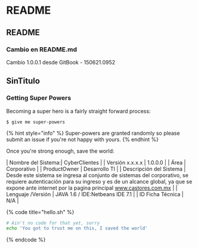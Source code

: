 # README

## README

### Cambio en README.md

Cambio 1.0.0.1 desde GitBook - 150621.0952

## SinTitulo

### Getting Super Powers

Becoming a super hero is a fairly straight forward process:

```text
$ give me super-powers
```

{% hint style="info" %}
Super-powers are granted randomly so please submit an issue if you're not happy with yours.
{% endhint %}

Once you're strong enough, save the world:

| Nombre del Sistema:| CyberClientes |
| Versión x.x.x.x |  1.0.0.0 |
| Área | Corporativo |
| ProductOwner | Desarrollo TI |
| Descripción del Sistema  | Desde este sistema se ingresa al conjunto de sistemas del corporativo, se requiere autenticación para su ingreso y es de un alcance global, ya que se expone ante internet por la pagina principal www.castores.com.mx  |
| Lenguaje /Versión  | JAVA 1.6 / IDE:Netbeans IDE 7.1 |
| ID Ficha Técnica | N/A |




{% code title="hello.sh" %}
```bash
# Ain't no code for that yet, sorry
echo 'You got to trust me on this, I saved the world'
```
{% endcode %}

